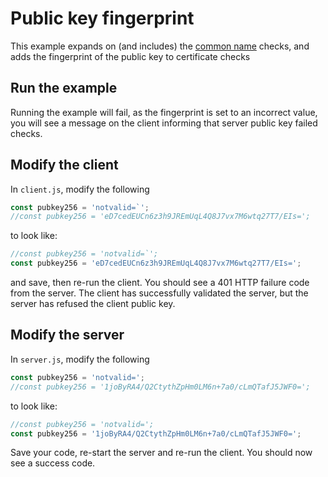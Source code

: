 # Public key fingerprint

This example expands on (and includes) the [common name](../common-name/README.md) checks, and adds the fingerprint of the public key to certificate checks

## Run the example

Running the example will fail, as the fingerprint is set to an incorrect value, you will see a message on the client informing that server public key failed checks.

## Modify the client

In `client.js`, modify the following

```javascript
const pubkey256 = 'notvalid=`';
//const pubkey256 = 'eD7cedEUCn6z3h9JREmUqL4Q8J7vx7M6wtq27T7/EIs=';
```

to look like:

```javascript
//const pubkey256 = 'notvalid=`';
const pubkey256 = 'eD7cedEUCn6z3h9JREmUqL4Q8J7vx7M6wtq27T7/EIs=';
```

and save, then re-run the client.  You should see a 401 HTTP failure code from the server.  The client has successfully validated the server, but the server has refused the client public key.

## Modify the server

In `server.js`, modify the following

```javascript
const pubkey256 = 'notvalid=';
//const pubkey256 = '1joByRA4/Q2CtythZpHm0LM6n+7a0/cLmQTafJ5JWF0=';
```

to look like:

```javascript
//const pubkey256 = 'notvalid=';
const pubkey256 = '1joByRA4/Q2CtythZpHm0LM6n+7a0/cLmQTafJ5JWF0=';
```

Save your code, re-start the server and re-run the client.  You should now see a success code.
